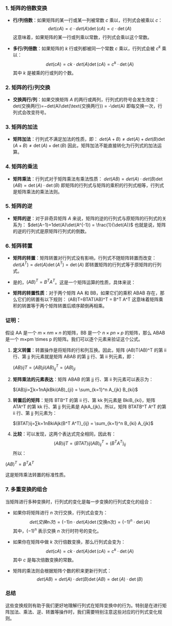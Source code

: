 ### 1. **矩阵的倍数变换**

- **行/列倍数**：如果矩阵的某一行或某一列被常数 $c$ 乘以，行列式会被乘以 $c$：
    $$
    det⁡(cA)=c⋅det⁡(A)\det(cA) = c \cdot \det(A)
    $$
    这意味着，如果矩阵的某一行或列乘以常数，行列式会乘以这个常数。
    
- **多行/列倍数**：如果矩阵的 $k$ 行或列都被同一个常数 $c$ 乘以，行列式会被 $c^k$ 乘以：
    $$
    det⁡(cA)=ck⋅det⁡(A)\det(cA) = c^k \cdot \det(A)
    $$
    其中 $k$ 是被乘的行或列的个数。
    

### 2. **矩阵的行/列交换**

- **交换两行/列**：如果交换矩阵 $A$ 的两行或两列，行列式的符号会发生改变： det⁡(交换两行)=−det⁡(A)\det(\text{交换两行}) = -\det(A) 即每交换一次，行列式会改变符号。

### 3. **矩阵的加法**

- **矩阵加法**：行列式不满足加法的性质，即： $det⁡(A+B)≠det⁡(A)+det⁡(B)\det(A + B) \neq \det(A) + \det(B)$ 因此，矩阵加法不能直接转化为行列式的加法运算。

### 4. **矩阵的乘法**

- **矩阵乘法**：行列式对于矩阵乘法有乘法性质： $det⁡(AB)=det⁡(A)⋅det⁡(B)\det(AB) = \det(A) \cdot \det(B)$ 即矩阵的行列式与矩阵的乘积的行列式相等，行列式是矩阵乘法的乘法法则。

### 5. **矩阵的逆**

- **矩阵的逆**：对于非奇异矩阵 $A$ 来说，矩阵的逆的行列式与原矩阵的行列式的关系为： $det⁡(A−1)=1det⁡(A)\det(A^{-1}) = \frac{1}{\det(A)}$ 也就是说，矩阵的逆的行列式是原矩阵行列式的倒数。

### 6. **矩阵转置**

- **矩阵的转置**：矩阵转置对行列式没有影响，行列式不随矩阵转置而改变：$det⁡(A^T)=det⁡(A)\det(A^T) = \det(A)$ 即转置矩阵的行列式等于原矩阵的行列式。
- 是的，$(AB)^T = B^T A^T$。这是一个矩阵运算的性质，具体来说：

- **矩阵的转置性质**：对于两个矩阵 AA 和 BB，如果它们的乘积 ABAB 存在，那么它们的转置有以下规则： (AB)T=BTAT(AB)^T = B^T A^T 这意味着矩阵乘积的转置等于两个矩阵转置后顺序颠倒再相乘。

### 证明：

假设 AA 是一个 $m×nm \times n$ 的矩阵，BB 是一个 $n×pn \times p$ 的矩阵，那么 ABAB 是一个 m×pm \times p 的矩阵。我们可以逐个元素来验证这个公式。

1. **定义转置**：转置操作是将矩阵的行和列互换。因此，矩阵 (AB)T(AB)^T 的第 ii 行、第 jj 列元素就是矩阵 ABAB 的第 jj 行、第 ii 列元素，即：
    
    $(AB)ijT=(AB)ji(AB)^T_{ij} = (AB)_{ji}$
2. **矩阵乘法的元素表达**：矩阵 ABAB 的第 jj 行、第 ii 列元素可以表示为：
    
    $(AB)ji=∑k=1nAjkBki(AB)_{ji} = \sum_{k=1}^n A_{jk} B_{ki}$
3. **转置后的矩阵**：矩阵 BTB^T 的第 ii 行、第 kk 列元素是 BkiB_{ki}，矩阵 ATA^T 的第 kk 行、第 jj 列元素是 AjkA_{jk}。所以，矩阵 BTATB^T A^T 的第 ii 行、第 jj 列元素为：
    
    $(BTAT)ij=∑k=1nBkiAjk(B^T A^T)_{ij} = \sum_{k=1}^n B_{ki} A_{jk}$
4. **比较**：可以发现，这两个表达式完全相同，因此有：
    $$
    (AB)ijT=(BTAT)ij(AB)^T_{ij} = (B^T A^T)_{ij}
$$
所以：

$(AB)^T=B^TA^T$

这是矩阵乘法转置的标准性质。
### 7. **多重变换的组合**

当矩阵进行多种变换时，行列式的变化是每一步变换的行列式变化的组合：

- 如果你将矩阵进行 $n$ 次行交换，行列式会变为：
    $$
    det⁡(交换n次)=(−1)n⋅det⁡(A)\det(\text{交换n次}) = (-1)^n \cdot \det(A)
    $$
    其中，$(-1)^n$ 表示交换 $n$ 次行时符号的变化。
    
- 如果你在矩阵中做 $k$ 次行倍数变换，那么行列式会变为：
    $$
    det⁡(cA)=ck⋅det⁡(A)\det(cA) = c^k \cdot \det(A)
    $$
    其中 $c$ 是每次倍数变换的常数。
    
- 矩阵的乘法则会根据矩阵个数的积来更新行列式：
    $$
    det⁡(AB)=det⁡(A)⋅det⁡(B)\det(AB) = \det(A) \cdot \det(B)
$$
### 总结

这些变换规则有助于我们更好地理解行列式在矩阵变换中的行为。特别是在进行矩阵加法、乘法、逆、转置等操作时，我们需要特别注意这些对应的行列式变化规则。